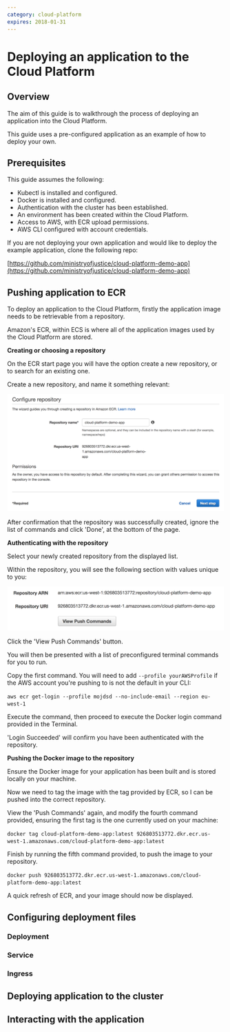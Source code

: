 ```yaml
---
category: cloud-platform
expires: 2018-01-31
---
```

# Deploying an application to the Cloud Platform

## Overview

The aim of this guide is to walkthrough the process of deploying an application into the Cloud Platform.

This guide uses a pre-configured application as an example of how to deploy your own.

## Prerequisites

This guide assumes the following:

* Kubectl is installed and configured.
* Docker is installed and configured.
* Authentication with the cluster has been established.
* An environment has been created within the Cloud Platform.
* Access to AWS, with ECR upload permissions.
* AWS CLI configured with account credentials.

If you are not deploying your own application and would like to deploy the example application, clone the following repo:

[https://github.com/ministryofjustice/cloud-platform-demo-app](https://github.com/ministryofjustice/cloud-platform-demo-app)

## Pushing application to ECR

To deploy an application to the Cloud Platform, firstly the application image needs to be retrievable from a repository.

Amazon's ECR, within ECS is where all of the application images used by the Cloud Platform are stored.

**Creating or choosing a repository**

On the ECR start page you will have the option create a new repository, or to search for an existing one.

Create a new repository, and name it something relevant:

![Image](images/create-ecr-repo.png)

After confirmation that the repository was successfully created, ignore the list of commands and click 'Done', at the bottom of the page.

**Authenticating with the repository**

Select your newly created repository from the displayed list.

Within the repository, you will see the following section with values unique to you:

![Image](images/repo-values.png)

Click the 'View Push Commands' button.

You will then be presented with a list of preconfigured terminal commands for you to run.

Copy the first command. You will need to add `--profile yourAWSProfile` if the AWS account you're pushing to is not the default in your CLI:

`aws ecr get-login --profile mojdsd --no-include-email --region eu-west-1`

Execute the command, then proceed to execute the Docker login command provided in the Terminal.

'Login Succeeded' will confirm you have been authenticated with the repository.

**Pushing the Docker image to the repository**

Ensure the Docker image for your application has been built and is stored locally on your machine.

Now we need to tag the image with the tag provided by ECR, so I can be pushed into the correct repository.

View the 'Push Commands' again, and modify the fourth command provided, ensuring the first tag is the one currently used on your machine:

`docker tag cloud-platform-demo-app:latest 926803513772.dkr.ecr.us-west-1.amazonaws.com/cloud-platform-demo-app:latest`

Finish by running the fifth command provided, to push the image to your repository.

`docker push 926803513772.dkr.ecr.us-west-1.amazonaws.com/cloud-platform-demo-app:latest`

A quick refresh of ECR, and your image should now be displayed.

## Configuring deployment files

### Deployment
### Service
### Ingress

## Deploying application to the cluster

## Interacting with the application

